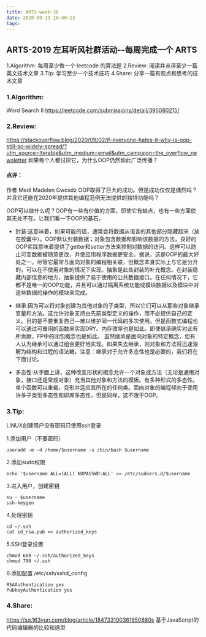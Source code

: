 ```yaml
---
title: ARTS-week-36
date: 2020-09-13 20:40:13
tags:
---
```



## ARTS-2019 左耳听风社群活动--每周完成一个 ARTS
1.Algorithm: 每周至少做一个 leetcode 的算法题
2.Review: 阅读并点评至少一篇英文技术文章
3.Tip: 学习至少一个技术技巧
4.Share: 分享一篇有观点和思考的技术文章

### 1.Algorithm:

Word Search II https://leetcode.com/submissions/detail/395080215/

### 2.Review:

https://stackoverflow.blog/2020/09/02/if-everyone-hates-it-why-is-oop-still-so-widely-spread/?utm_source=Iterable&utm_medium=email&utm_campaign=the_overflow_newsletter
如果每个人都讨厌它，为什么OOP仍然如此广泛传播？

#### 点评：

作者 Medi Madelen Gwosdz OOP取得了巨大的成功。但是成功仅仅是偶然吗？并且它还能在2020年提供其他编程范例无法提供的独特功能吗？

OOP可以做什么呢？OOP有一些有价值的方面，即使它有缺点，也有一些方面使其无处不在。让我们看一下OOP的基石。

- 封装:这意味着，如果可能的话，通常会将数据从语言的其他部分隐藏起来（放在胶囊中）。OOP默认封装数据；对象包含数据和影响该数据的方法，良好的OOP实践意味着提供了getter和setter方法来控制对数据的访问。这样可以防止可变数据被随意更改，并使应用程序数据更安全。据说，这是OOP的最大好处之一。尽管它最常与面向对象的编程相关联，但概念本身实际上与它是分开的，可以在不使用对象的情况下实现。抽象是此处封装的补充概念。在封装隐藏内部信息的地方，抽象提供了易于使用的公共数据接口。在任何情况下，它都不是唯一的OOP功能，并且可以通过隔离系统功能或模块数据以及模块中对这些数据的操作的模块来完成。

- 继承:因为可以将对象创建为其他对象的子类型，所以它们可以从那些对象继承变量和方法。这允许对象支持由先前类型定义的操作，而不必提供自己的定义。目的是不要重复自己—难以维护同一代码的多次使用。但是函数式编程也可以通过可重用的函数来实现DRY。内存效率也是如此。即使继承确实对此有所贡献，FP中的闭包概念也是如此。 虽然继承是面向对象的特定概念，但有人认为继承可以通过组合更好地实现。如果失去继承，则对象和方法将迅速溶解为结构和过程的语法糖。注意：继承对于允许多态性也是必要的，我们将在下面讨论。

- 多态性:从字面上讲，这种改变形状的概念允许一个对象或方法（无论是通用对象，接口还是常规对象）充当其他对象和方法的模板。有多种形式的多态性。单个函数可以重载，变形并适应其所在的任何类。面向对象的编程倾向于使用许多子类型多态性和即席多态性，但是同样，这不限于OOP。 


### 3.Tip:

LINUX创建用户没有密码只使用ssh登录

1.添加用户（不要密码）

```shell
useradd -m -d /home/$username -s /bin/bash $username
```

2.添加sudo权限

```shell
echo '$username ALL=(ALL) NOPASSWD:ALL' >> /etc/sudoers.d/$username
```

3.进入用户，创建密钥

```shell
su - $username
ssh-keygen
```

4.处理密钥

```shell
cd ~/.ssh
cat id_rsa.pub >> authorized_keys
```

5.SSH登录设置

```shell
chmod 600 ~/.ssh/authorized_keys
chmod 700 ~/.ssh
```

6.添加配置 /etc/ssh/sshd_config

```shell
RSAAuthentication yes
PubkeyAuthentication yes
```

### 4.Share:

https://sq.163yun.com/blog/article/184733100361850880s
基于JavaScript的代码编辑器的比较和选型
